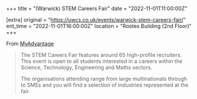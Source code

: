 +++
title = "(Warwick) STEM Careers Fair"
date = "2022-11-01T11:00:00Z"

[extra]
original = "https://uwcs.co.uk/events/warwick-stem-careers-fair/"    
ent_time = "2022-11-01T16:00:00Z"
location = "Rootes Building (2nd Floor)"
+++

From [MyAdvantage](https://myadvantage.warwick.ac.uk/students/events/Detail/2507554/stem-careers-fair-2022)
> The STEM Careers Fair features around 65 high-profile recruiters. This event is open to all students interested in a careers within the Science, Technology, Engineering and Maths sectors.
> 
> The organisations attending range from large multinationals through to SMEs and you will find a selection of industries represented at the fair.
